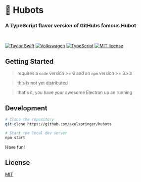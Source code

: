 # :space_invader: Hubots

### A TypeScript flavor version of GitHubs famous Hubot

<br/>

[![Taylor Swift](https://img.shields.io/badge/secured%20by-taylor%20swift-brightgreen.svg)](https://twitter.com/SwiftOnSecurity)
[![Volkswagen](https://auchenberg.github.io/volkswagen/volkswargen_ci.svg?v=1)](https://github.com/auchenberg/volkswagen)
[![TypeScript](https://badges.frapsoft.com/typescript/awesome/typescript.png?v=101)](https://github.com/ellerbrock/typescript-badges/)
[![MIT license](http://img.shields.io/badge/license-MIT-brightgreen.svg)](http://opensource.org/licenses/MIT)

## Getting Started

> requires a `node` version >= 6 and an `npm` version >= 3.x.x

> this is not yet distributed

> that's it, you have your awesome Electron up an running

## Development

```bash
# Clone the repository
git clone https://github.com/axelspringer/hubots

# Start the local dev server
npm start
```

Have fun!

## License
[MIT](/LICENSE)
